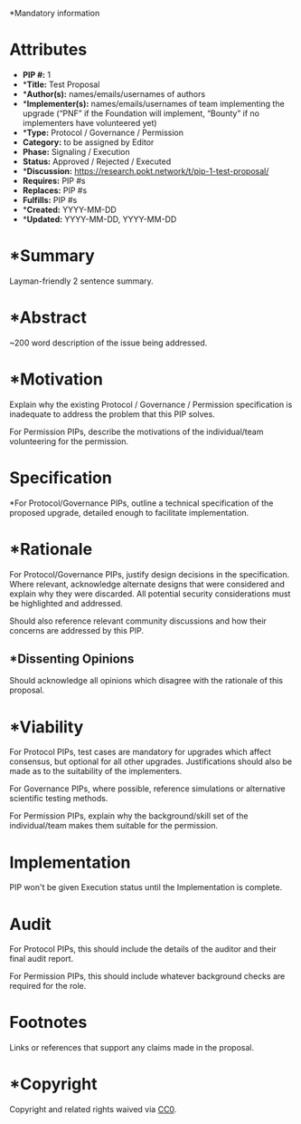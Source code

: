 *Mandatory information

# Attributes
- **PIP #:** 1
- ***Title:** Test Proposal
- ***Author(s):** names/emails/usernames of authors
- ***Implementer(s):** names/emails/usernames of team implementing the upgrade (“PNF” if the Foundation will implement, “Bounty” if no implementers have volunteered yet)
- ***Type:** Protocol / Governance / Permission
- **Category:** to be assigned by Editor
- **Phase:** Signaling / Execution
- **Status:** Approved / Rejected / Executed
- ***Discussion:** https://research.pokt.network/t/pip-1-test-proposal/
- **Requires:** PIP #s
- **Replaces:** PIP #s
- **Fulfills:** PIP #s
- ***Created:** YYYY-MM-DD
- ***Updated:** YYYY-MM-DD, YYYY-MM-DD


# *Summary

Layman-friendly 2 sentence summary.

# *Abstract

~200 word description of the issue being addressed.

# *Motivation

Explain why the existing Protocol / Governance / Permission specification is inadequate to address the problem that this PIP solves.

For Permission PIPs, describe the motivations of the individual/team volunteering for the permission.

# Specification

*For Protocol/Governance PIPs, outline a technical specification of the proposed upgrade, detailed enough to facilitate implementation.

# *Rationale

For Protocol/Governance PIPs, justify design decisions in the specification. Where relevant, acknowledge alternate designs that were considered and explain why they were discarded. All potential security considerations must be highlighted and addressed.

Should also reference relevant community discussions and how their concerns are addressed by this PIP.

## *Dissenting Opinions

Should acknowledge all opinions which disagree with the rationale of this proposal.

# *Viability

For Protocol PIPs, test cases are mandatory for upgrades which affect consensus, but optional for all other upgrades. Justifications should also be made as to the suitability of the implementers.

For Governance PIPs, where possible, reference simulations or alternative scientific testing methods.

For Permission PIPs, explain why the background/skill set of the individual/team makes them suitable for the permission.

# Implementation

PIP won't be given Execution status until the Implementation is complete.

# Audit

For Protocol PIPs, this should include the details of the auditor and their final audit report.

For Permission PIPs, this should include whatever background checks are required for the role.

# Footnotes

Links or references that support any claims made in the proposal.

# *Copyright

Copyright and related rights waived via [CC0](https://creativecommons.org/publicdomain/zero/1.0/).
